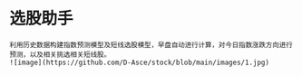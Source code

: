 # 选股助手
    利用历史数据构建指数预测模型及短线选股模型，早盘自动进行计算，对今日指数涨跌方向进行预测，以及相关挑选相关短线股。
    ![image](https://github.com/D-Asce/stock/blob/main/images/1.jpg)
